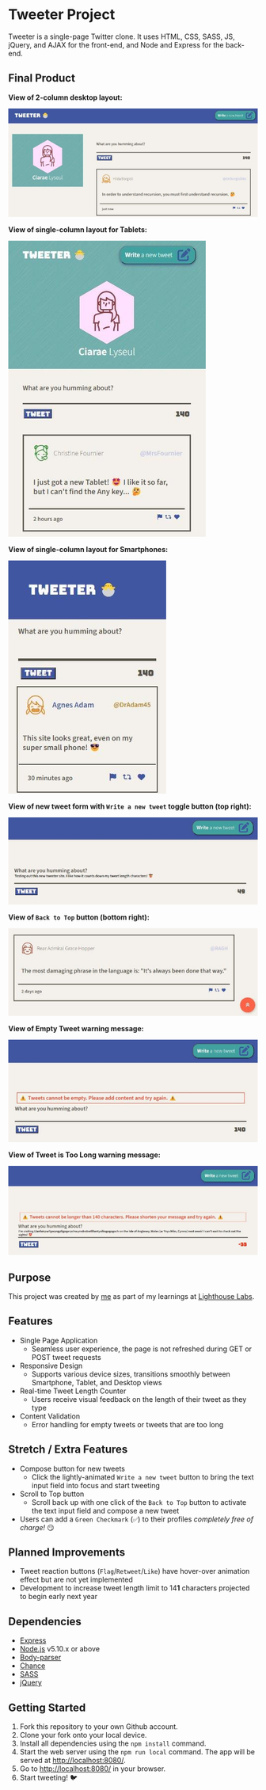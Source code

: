 # Tweeter Project

Tweeter is a single-page Twitter clone. It uses HTML, CSS, SASS, JS, jQuery, and AJAX for the front-end, and Node and Express for the back-end.


## Final Product

**View of 2-column desktop layout:**

!["View of 2-column desktop layout"](/docs/2-column.jpg)

**View of single-column layout for Tablets:**

!["Screenshot of single-column layout"](/docs/tablet-layout.jpg)

**View of single-column layout for Smartphones:**

!["Screenshot of single-column layout"](/docs/smartphone-layout.jpg)

**View of new tweet form with `Write a new tweet` toggle button (top right):**

!["Screenshot of new tweet form with `Write a new tweet` toggle button (top right)"](/docs/new-tweet.jpg)

**View of `Back to Top` button (bottom right):**

!["Screenshot of `Back to Top` button (bottom right)"](/docs/back-to-top.jpg)

**View of Empty Tweet warning message:**

!["Screenshot of Empty Tweet warning message"](/docs/empty-tweet-warning.jpg)

**View of Tweet is Too Long warning message:**

!["Screenshot of Tweet is Too Long warning message"](/docs/too-long-tweet-warning.jpg)


## Purpose

This project was created by [me](https://github.com/karvok) as part of my learnings at [Lighthouse Labs](https://www.lighthouselabs.ca/en/web-development-flex-program).


## Features

- Single Page Application
  - Seamless user experience, the page is not refreshed during GET or POST tweet requests
- Responsive Design
  - Supports various device sizes, transitions smoothly between Smartphone, Tablet, and Desktop views
- Real-time Tweet Length Counter
  - Users receive visual feedback on the length of their tweet as they type
- Content Validation
  - Error handling for empty tweets or tweets that are too long


## Stretch / Extra Features

- Compose button for new tweets
  - Click the lightly-animated `Write a new tweet` button to bring the text input field into focus and start tweeting
- Scroll to Top button
  - Scroll back up with one click of the `Back to Top` button to activate the text input field and compose a new tweet
- Users can add a `Green Checkmark` (`✅`) to their profiles *completely free of charge!* 😏


## Planned Improvements
- Tweet reaction buttons (`Flag`/`Retweet`/`Like`) have hover-over animation effect but are not yet implemented
- Development to increase tweet length limit to 14**1** characters projected to begin early next year


## Dependencies

- [Express](https://expressjs.com)
- [Node.js](https://nodejs.org) v5.10.x or above
- [Body-parser](https://www.npmjs.com/package/body-parser)
- [Chance](https://www.npmjs.com/package/chance)
- [SASS](https://www.npmjs.com/package/sass)
- [jQuery](https://jquery.com/)


## Getting Started

1. Fork this repository to your own Github account.
2. Clone your fork onto your local device.
3. Install all dependencies using the `npm install` command.
3. Start the web server using the `npm run local` command. The app will be served at <http://localhost:8080/>.
4. Go to <http://localhost:8080/> in your browser.
5. Start tweeting! 🐦